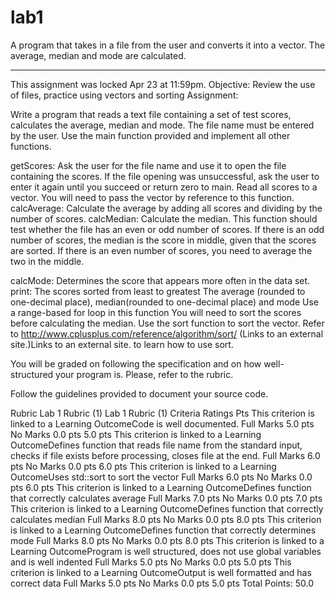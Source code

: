 # lab1
A program that takes in a file from the user and converts it into a vector. The average, median and mode are calculated. 



__________________________________________________________________________________________________
This assignment was locked Apr 23 at 11:59pm.
 Objective:
Review the use of files, practice using vectors and sorting 
Assignment:

Write a program that reads a text file containing a set of test scores, calculates the average, median and mode. The file name must be entered by the user. Use the main function provided and implement all other functions.

getScores:
Ask the user for the file name and use it to open the file containing the scores. If the file opening was unsuccessful, ask the user to enter it again until you succeed or return zero to main.
Read all scores to a vector. You will need to pass the vector by reference to this function.
calcAverage:
Calculate the average by adding all scores and dividing by the number of scores.
calcMedian:
Calculate the median. This function should test whether the file has an even or odd number of scores. If there is an odd number of scores, the median is the score in middle, given that the scores are sorted. If there is an even number of scores, you need to average the two in the middle.

calcMode:
Determines the score that appears more often in the data set.
print:
The scores sorted from least to greatest
The average (rounded to one-decimal place), median(rounded to one-decimal place) and mode
Use a range-based for loop in this function
You will need to sort the scores before calculating the median. Use the sort function to sort the vector. Refer to http://www.cplusplus.com/reference/algorithm/sort/ (Links to an external site.)Links to an external site. to learn how to use sort.

You will be graded on following the specification and on how well-structured your program is. Please, refer to the rubric.

Follow the guidelines provided to document your source code.

Rubric
Lab 1 Rubric (1)
Lab 1 Rubric (1)
Criteria	Ratings	Pts
This criterion is linked to a Learning OutcomeCode is well documented.
Full Marks
5.0 pts
No Marks
0.0 pts
5.0 pts
This criterion is linked to a Learning OutcomeDefines function that reads file name from the standard input, checks if file exists before processing, closes file at the end.
Full Marks
6.0 pts
No Marks
0.0 pts
6.0 pts
This criterion is linked to a Learning OutcomeUses std::sort to sort the vector
Full Marks
6.0 pts
No Marks
0.0 pts
6.0 pts
This criterion is linked to a Learning OutcomeDefines function that correctly calculates average
Full Marks
7.0 pts
No Marks
0.0 pts
7.0 pts
This criterion is linked to a Learning OutcomeDefines function that correctly calculates median
Full Marks
8.0 pts
No Marks
0.0 pts
8.0 pts
This criterion is linked to a Learning OutcomeDefines function that correctly determines mode
Full Marks
8.0 pts
No Marks
0.0 pts
8.0 pts
This criterion is linked to a Learning OutcomeProgram is well structured, does not use global variables and is well indented
Full Marks
5.0 pts
No Marks
0.0 pts
5.0 pts
This criterion is linked to a Learning OutcomeOutput is well formatted and has correct data
Full Marks
5.0 pts
No Marks
0.0 pts
5.0 pts
Total Points: 50.0
